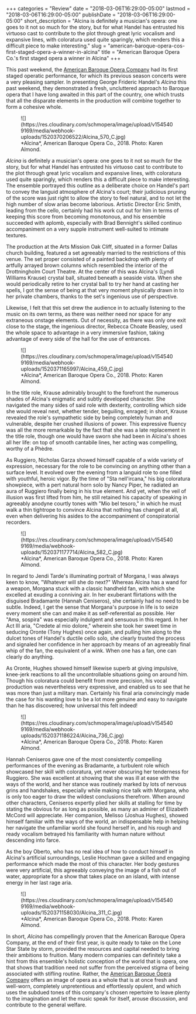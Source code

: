+++
categories = "Review"
date = "2018-03-06T16:29:00-05:00"
lastmod = "2018-03-06T16:29:00-05:00"
publishDate = "2018-03-06T16:29:00-05:00"
short_description = "Alcina is definitely a musician&#039;s opera: one goes to it not so much for the story, but for what Handel has entrusted his virtuoso cast to contribute to the plot through great lyric vocalism and expansive lines, with coloratura used quite sparingly, which renders this a difficult piece to make interesting."
slug = "american-baroque-opera-cos-first-staged-opera-a-winner-in-alcina"
title = "American Baroque Opera Co.&#039;s first staged opera a winner in Alcina"
+++

This past weekend, the [American Baroque Opera Company](/scene/people/american-baroque-opera-co/) had its first staged operatic performance, for which its previous season concerts were a very pleasing sampler. In presenting George Frideric Handel's *Alcina* this past weekend, they demonstrated a fresh, uncluttered approach to Baroque opera that I have long awaited in this part of the country, one which trusts that all the disparate elements in the production will combine together to form a cohesive whole.

<figure data-type="image">
![](https://res.cloudinary.com/schmopera/image/upload/v1545409169/media/webhook-uploads/1520370206522/Alcina_570_C.jpg)
<figcaption>*Alcina*, American Baroque Opera Co., 2018. Photo: Karen Almond.</figcaption>
</figure>

*Alcina* is definitely a musician's opera: one goes to it not so much for the story, but for what Handel has entrusted his virtuoso cast to contribute to the plot through great lyric vocalism and expansive lines, with coloratura used quite sparingly, which renders this a difficult piece to make interesting. The ensemble portrayed this outline as a deliberate choice on Handel's part to convey the languid atmosphere of Alcina's court; their judicious pruning of the score was just right to allow the story to feel natural, and to not let the high number of slow arias become laborious. Artistic Director Eric Smith, leading from the cello, certainly had his work cut out for him in terms of keeping this score from becoming monotonous, and his ensemble succeeded with aplomb, especially with Brad Bennight's skilled continuo accompaniment on a very supple instrument well-suited to intimate textures.

The production at the Arts Mission Oak Cliff, situated in a former Dallas church building, featured a set agreeably married to the restrictions of this venue. The set proper consisted of a painted backdrop with plenty of artfully arrayed brown columns which resembled the interior of the Drottningholm Court Theatre. At the center of this was Alcina's (Lyndi Williams Krause) crystal ball, situated beneath a seaside vista. When she would periodically retire to her crystal ball to try her hand at casting her spells, I got the sense of being at that very moment physically drawn in to her private chambers, thanks to the set's ingenious use of perspective.

Likewise, I felt that this set drew the audience in to actually listening to the music on its own terms, as there was neither need nor space for any extraneous onstage elements. Out of necessity, as there was only one exit close to the stage, the ingenious director, Rebecca Choate Beasley, used the whole space to advantage in a very immersive fashion, taking advantage of every side of the hall for the use of entrances.

<figure data-type="image">
![](https://res.cloudinary.com/schmopera/image/upload/v1545409169/media/webhook-uploads/1520371165997/Alcina_459_C.jpg)
<figcaption>*Alcina*, American Baroque Opera Co., 2018. Photo: Karen Almond.</figcaption>
</figure>

In the title role, Krause admirably brought to the forefront the numerous shades of Alcina's enigmatic and subtly developed character. She navigated the many sides of said role with dexterity, controlling which side she would reveal next, whether tender, beguiling, enraged; in short, Krause revealed the role's sympathetic side by being completely human and vulnerable, despite her crushed illusions of power. This expressive fluency was all the more remarkable by the fact that she was a late replacement in the title role, though one would have sworn she had been in Alcina's shoes all her life: on top of smooth cantabile lines, her acting was compelling, worthy of a Phèdre.

As Ruggiero, Nicholas Garza showed himself capable of a wide variety of expression, necessary for the role to be convincing on anything other than a surface level. It evolved over the evening from a languid role to one filled with youthful, heroic vigor. By the time of "Sta nell'ircana," his big coloratura showpiece, with a pert natural horn solo by Nancy Piper, he radiated an aura of Ruggiero finally being in his true element. And yet, when the veil of illusion was first lifted from him, he still retained his capacity of speaking in agreeably anodyne courtly tones with "Mio bel tesoro," in which he must walk a thin tightrope to convince Alcina that nothing has changed at all, even when delivering his asides to the accompaniment of conspiratorial recorders.

<figure data-type="image">
![](https://res.cloudinary.com/schmopera/image/upload/v1545409169/media/webhook-uploads/1520371177714/Alcina_582_C.jpg)
<figcaption>*Alcina*, American Baroque Opera Co., 2018. Photo: Karen Almond.</figcaption>
</figure>

In regard to Jendi Tarde's illuminating portrait of Morgana, I was always keen to know, "Whatever will she do next?" Whereas Alcina has a wand for a weapon, Morgana stuck with a classic handheld fan, with which she excelled at exuding a conniving air. In her exuberant flirtations with the disguised Bradamante (Hannah Ceniseros), she certainly had no need to be subtle. Indeed, I get the sense that Morgana's purpose in life is to seize every moment she can and make it as self-referential as possible. Her "Ama, sospira" was especially indulgent and sensuous in this regard. In her Act III aria, "Credete al mio dolore," wherein she took her sweet time in seducing Oronte (Tony Hughes) once again, and pulling him along to the dulcet tones of Handel's ductile cello solo, she clearly trusted the process and signaled her confidence in her approach by means of an agreeably final whip of the fan, the equivalent of a wink.  When one has a fan, one can clearly do anything. 

As Oronte, Hughes showed himself likewise superb at giving impulsive, knee-jerk reactions to all the uncontrollable situations going on around him. Though his coloratura could benefit from more precision, his vocal production was nevertheless very expressive, and enabled us to see that he was more than just a military man. Certainly his final aria convincingly made the case for his wanting love to be a lot more genuine and easy to navigate than he has discovered; how universal this felt indeed!

<figure data-type="image">
![](https://res.cloudinary.com/schmopera/image/upload/v1545409169/media/webhook-uploads/1520371186224/Alcina_736_C.jpg)
<figcaption>*Alcina*, American Baroque Opera Co., 2018. Photo: Karen Almond.</figcaption>
</figure>

Hannah Ceniseros gave one of the most consistently compelling performances of the evening as Bradamante, a turbulent role which showcased her skill with coloratura, yet never obscuring her tenderness for Ruggiero. She was excellent at showing that she was ill at ease with the ways of the world, and her stance was routinely marked by lots of nervous grins and handshakes, especially while making nice talk with Morgana, who is only too eager to draw the wildest conclusions therefrom. When around other characters, Ceniseros expertly plied her skills at stalling for time by stating the obvious for as long as possible, as many an admirer of Elizabeth McCord will appreciate. 
 Her companion, Melisso (Joshua Hughes), showed himself familiar with the ways of the world, an indispensable help in helping her navigate the unfamiliar world she found herself in, and his rough and ready vocalism betrayed his familiarity with human nature without descending into farce.

As the boy Oberto, who has no real idea of how to conduct himself in Alcina's artificial surroundings, Leslie Hochman gave a skilled and engaging performance which made the most of this character. Her body gestures were very artificial, this agreeably conveying the image of a fish out of water, appropriate for a show that takes place on an island, with intense energy in her last rage aria.

<figure data-type="image">
![](https://res.cloudinary.com/schmopera/image/upload/v1545409169/media/webhook-uploads/1520371158030/Alcina_311_C.jpg)
<figcaption>*Alcina*, American Baroque Opera Co., 2018. Photo: Karen Almond.</figcaption>
</figure>

In short, *Alcina* has compellingly proven that the American Baroque Opera Company, at the end of their first year, is quite ready to take on the Lone Star State by storm, provided the resources and capital needed to bring their ambitions to fruition. Many modern companies can definitely take a hint from this ensemble's holistic conception of the world that is opera, one that shows that tradition need not suffer from the perceived stigma of being associated with stifling routine. Rather, the [American Baroque Opera Company](/scene/people/american-baroque-opera-co/) offers an image of opera as a whole that is at once fresh and well-worn, completely unpretentious and effortlessly opulent, and which uses the subdued tones of this company's chosen repertoire to leave plenty to the imagination and let the music speak for itself, arouse discussion, and contribute to the general welfare.
